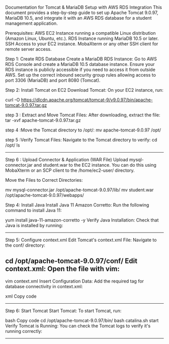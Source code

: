 Documentation for Tomcat & MariaDB Setup with AWS RDS Integration
This document provides a step-by-step guide to set up Apache Tomcat 9.0.97, MariaDB 10.5, and integrate it with an AWS RDS database for a student management application.


Prerequisites:
AWS EC2 Instance running a compatible Linux distribution (Amazon Linux, Ubuntu, etc.).
RDS Instance running MariaDB 10.5 or later.
SSH Access to your EC2 instance.
MobaXterm or any other SSH client for remote server access.


Step 1: Create RDS Database
Create a MariaDB RDS Instance:
Go to AWS RDS Console and create a MariaDB 10.5 database instance.
Ensure your RDS instance is publicly accessible if you need to access it from outside AWS.
Set up the correct inbound security group rules allowing access to port 3306 (MariaDB) and port 8080 (Tomcat).


Step 2: Install Tomcat on EC2
Download Tomcat: On your EC2 instance, run:

curl -O https://dlcdn.apache.org/tomcat/tomcat-9/v9.0.97/bin/apache-tomcat-9.0.97.tar.gz


step 3 : Extract and Move Tomcat Files: After downloading, extract the file:
tar -xvf apache-tomcat-9.0.97.tar.gz

step 4 :Move the Tomcat directory to /opt/:
mv apache-tomcat-9.0.97 /opt/

step 5 :Verify Tomcat Files: Navigate to the Tomcat directory to verify:
cd /opt/
ls

----------------------------------------------------------------------------------------------------

Step 6 : Upload Connector & Application (WAR File)
Upload mysql-connector.jar and student.war to the EC2 instance. You can do this using MobaXterm or an SCP client to the /home/ec2-user/ directory.

Move the Files to Correct Directories:

mv mysql-connector.jar /opt/apache-tomcat-9.0.97/lib/
mv student.war /opt/apache-tomcat-9.0.97/webapps/

Step 4: Install Java
Install Java 11 Amazon Corretto: Run the following command to install Java 11:

yum install java-11-amazon-corretto -y
Verify Java Installation: Check that Java is installed by running:

----------------------------------------------------------------------------------------------------


Step 5: Configure context.xml
Edit Tomcat's context.xml File: Navigate to the conf/ directory:

cd /opt/apache-tomcat-9.0.97/conf/
Edit context.xml: Open the file with vim:
----------------------------------------------------------------------------------------------------

vim context.xml
Insert Configuration Data: Add the required <Resource> tag for database connectivity in context.xml:

xml
Copy code
<Resource name="jdbc/studentDB"
          auth="Container"
          type="javax.sql.DataSource"
          maxActive="100" maxIdle="20" maxWait="-1"
          username="admin" password="your_password"
          driverClassName="org.mariadb.jdbc.Driver"
          url="jdbc:mariadb://database-1.c3yqqwyeoe4f.ap-south-1.rds.amazonaws.com:3306/studentapp"
          validationQuery="SELECT 1" />

----------------------------------------------------------------------------------------------------

Step 6: Start Tomcat
Start Tomcat: To start Tomcat, run:

bash
Copy code
cd /opt/apache-tomcat-9.0.97/bin/
bash catalina.sh start
Verify Tomcat is Running: You can check the Tomcat logs to verify it's running correctly:

----------------------------------------------------------------------------------------------------
